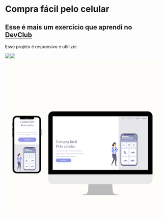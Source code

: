 <h1>Compra fácil pelo celular</h1>
<h2> Esse é mais um exercício que aprendi no <a href="https://rodolfomori.com.br/devclub-comercial/">DevClub</a></h2>
<p>Esse projeto é responsivo e utlilizei:</p>
<img src="https://img.shields.io/badge/HTML-239120?style=for-the-badge&logo=html5&logoColor=white"><img src="https://img.shields.io/badge/CSS-239120?&style=for-the-badge&logo=css3&logoColor=white"> 
<img src="https://github.com/ricardotramiro/Compra-facil/blob/main/Neon%20Retro%20Stars%20Marketing%20Mockup%20Website%20Instagram%20Post.png?raw=true">
